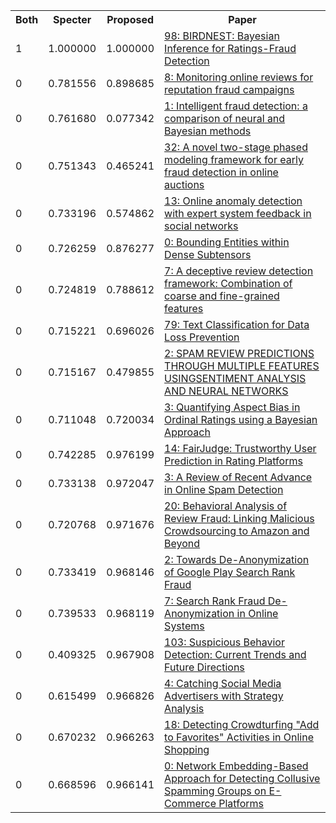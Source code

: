 <html><table><tr>
<th>Both</th>
<th>Specter</th>
<th>Proposed</th>
<th>Paper</th>
</tr>
<tr>
<td>1</td>
<td>1.000000</td>
<td>1.000000</td>
<td><a href="https://www.semanticscholar.org/paper/b643f1d8c8d48236b9a0e232315a8bb471919d50">98: BIRDNEST: Bayesian Inference for Ratings-Fraud Detection</a></td>
</tr>
<tr>
<td>0</td>
<td>0.781556</td>
<td>0.898685</td>
<td><a href="https://www.semanticscholar.org/paper/bf12958f383b7b38491cfa8d032589a76abd721f">8: Monitoring online reviews for reputation fraud campaigns</a></td>
</tr>
<tr>
<td>0</td>
<td>0.761680</td>
<td>0.077342</td>
<td><a href="https://www.semanticscholar.org/paper/3bb33de057280a03a107d6ebbc01ba446116a162">1: Intelligent fraud detection: a comparison of neural and Bayesian methods</a></td>
</tr>
<tr>
<td>0</td>
<td>0.751343</td>
<td>0.465241</td>
<td><a href="https://www.semanticscholar.org/paper/2259447c4ee67017999cbe0a539b86185e263eec">32: A novel two-stage phased modeling framework for early fraud detection in online auctions</a></td>
</tr>
<tr>
<td>0</td>
<td>0.733196</td>
<td>0.574862</td>
<td><a href="https://www.semanticscholar.org/paper/1d1317378d4556324c6dce9fbf764a77fc6c5c92">13: Online anomaly detection with expert system feedback in social networks</a></td>
</tr>
<tr>
<td>0</td>
<td>0.726259</td>
<td>0.876277</td>
<td><a href="https://www.semanticscholar.org/paper/3e7746172f47d2fe3daddaa593df5a8258a6e306">0: Bounding Entities within Dense Subtensors</a></td>
</tr>
<tr>
<td>0</td>
<td>0.724819</td>
<td>0.788612</td>
<td><a href="https://www.semanticscholar.org/paper/4c7254613e38c07e66172cb59c9cad4d674b74a0">7: A deceptive review detection framework: Combination of coarse and fine-grained features</a></td>
</tr>
<tr>
<td>0</td>
<td>0.715221</td>
<td>0.696026</td>
<td><a href="https://www.semanticscholar.org/paper/1058d2a70bad05e33b8f99a2a90747d5347d7fb1">79: Text Classification for Data Loss Prevention</a></td>
</tr>
<tr>
<td>0</td>
<td>0.715167</td>
<td>0.479855</td>
<td><a href="https://www.semanticscholar.org/paper/7a8a84e91474b30d2513a1d1f705fb01003feaba">2: SPAM REVIEW PREDICTIONS THROUGH MULTIPLE FEATURES USINGSENTIMENT ANALYSIS AND NEURAL NETWORKS</a></td>
</tr>
<tr>
<td>0</td>
<td>0.711048</td>
<td>0.720034</td>
<td><a href="https://www.semanticscholar.org/paper/bbb41cbe3e2fcd816181bf15ef43e4374304d16f">3: Quantifying Aspect Bias in Ordinal Ratings using a Bayesian Approach</a></td>
</tr>
<tr>
<td>0</td>
<td>0.742285</td>
<td>0.976199</td>
<td><a href="https://www.semanticscholar.org/paper/8256cec075f4b55ef37d613e4168003bc782245f">14: FairJudge: Trustworthy User Prediction in Rating Platforms</a></td>
</tr>
<tr>
<td>0</td>
<td>0.733138</td>
<td>0.972047</td>
<td><a href="https://www.semanticscholar.org/paper/4aae1ac0207b98993ea45d9503f99ff17315d40f">3: A Review of Recent Advance in Online Spam Detection</a></td>
</tr>
<tr>
<td>0</td>
<td>0.720768</td>
<td>0.971676</td>
<td><a href="https://www.semanticscholar.org/paper/322c16af983c9467372e8324c8da5b4ac36dcb42">20: Behavioral Analysis of Review Fraud: Linking Malicious Crowdsourcing to Amazon and Beyond</a></td>
</tr>
<tr>
<td>0</td>
<td>0.733419</td>
<td>0.968146</td>
<td><a href="https://www.semanticscholar.org/paper/63e0a8a7e8d100f99d8dccac04eaab7d22dd7e04">2: Towards De-Anonymization of Google Play Search Rank Fraud</a></td>
</tr>
<tr>
<td>0</td>
<td>0.739533</td>
<td>0.968119</td>
<td><a href="https://www.semanticscholar.org/paper/dee66a33585f19503fc1b1354987dfdb1d7edf20">7: Search Rank Fraud De-Anonymization in Online Systems</a></td>
</tr>
<tr>
<td>0</td>
<td>0.409325</td>
<td>0.967908</td>
<td><a href="https://www.semanticscholar.org/paper/e6cfc6839ddd9b4cdd91dfa01804a923bea0989f">103: Suspicious Behavior Detection: Current Trends and Future Directions</a></td>
</tr>
<tr>
<td>0</td>
<td>0.615499</td>
<td>0.966826</td>
<td><a href="https://www.semanticscholar.org/paper/9317b4b9d3ca0fa8e0257dc7e6bd9ddf6aaff016">4: Catching Social Media Advertisers with Strategy Analysis</a></td>
</tr>
<tr>
<td>0</td>
<td>0.670232</td>
<td>0.966263</td>
<td><a href="https://www.semanticscholar.org/paper/93c088fbe3669c1e42db5a64d99a4b5ede90f0f2">18: Detecting Crowdturfing "Add to Favorites" Activities in Online Shopping</a></td>
</tr>
<tr>
<td>0</td>
<td>0.668596</td>
<td>0.966141</td>
<td><a href="https://www.semanticscholar.org/paper/6eda5c30fafc2ba6a992ed8343f7f55794d06861">0: Network Embedding-Based Approach for Detecting Collusive Spamming Groups on E-Commerce Platforms</a></td>
</tr>
</table></html>
